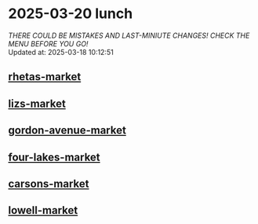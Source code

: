# 2025-03-20 lunch  
*THERE COULD BE MISTAKES AND LAST-MINIUTE CHANGES! CHECK THE MENU BEFORE YOU GO!*  
Updated at: 2025-03-18 10:12:51  
## [rhetas-market](https://wisc-housingdining.nutrislice.com/menu/rhetas-market/lunch/2025-03-20)  
## [lizs-market](https://wisc-housingdining.nutrislice.com/menu/lizs-market/lunch/2025-03-20)  
## [gordon-avenue-market](https://wisc-housingdining.nutrislice.com/menu/gordon-avenue-market/lunch/2025-03-20)  
## [four-lakes-market](https://wisc-housingdining.nutrislice.com/menu/four-lakes-market/lunch/2025-03-20)  
## [carsons-market](https://wisc-housingdining.nutrislice.com/menu/carsons-market/lunch/2025-03-20)  
## [lowell-market](https://wisc-housingdining.nutrislice.com/menu/lowell-market/lunch/2025-03-20)  
  
